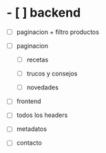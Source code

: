 # - [ ] backend

- [ ] paginacion + filtro productos

- [ ] paginacion 
  - [ ] recetas
  - [ ] trucos y consejos
  - [ ] novedades


- [ ]  frontend
  - [ ]  todos los headers
  - [ ]  metadatos
  - [ ]  contacto